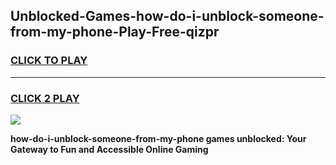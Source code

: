 
## Unblocked-Games-how-do-i-unblock-someone-from-my-phone-Play-Free-qizpr
<h3>
<a href="https://premium76.site?title=how-do-i-unblock-someone-from-my-phone&ref=20M">CLICK TO PLAY</a></h3>
<hr>

<h3>
<a href="https://premium76.site?title=how-do-i-unblock-someone-from-my-phone&ref=20M">CLICK 2 PLAY</a>
  
</h3>

<a href="https://premium76.site?title=how-do-i-unblock-someone-from-my-phone&ref=19M"><img src="https://clearcache.store/games.png"></a>


**how-do-i-unblock-someone-from-my-phone games unblocked: Your Gateway to Fun and Accessible Online Gaming**

